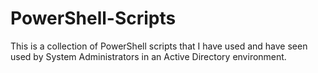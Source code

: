 # PowerShell-Scripts
This is a collection of PowerShell scripts that I have used and have seen used by System Administrators in an Active Directory environment. 
